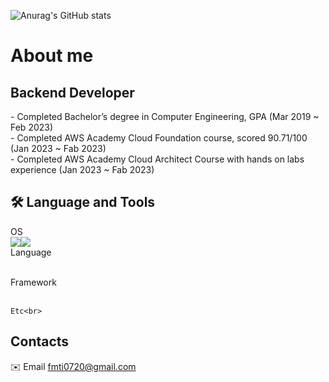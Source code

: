![Anurag's GitHub stats](https://github-readme-stats.vercel.app/api?username=huiji072&show_icons=true&theme=dark)


# About me
  ## Backend Developer
  <div align="left">
    - Completed Bachelor’s degree in Computer Engineering, GPA (Mar 2019 ~ Feb 2023) <br>
    - Completed AWS Academy Cloud Foundation course, scored 90.71/100 (Jan 2023 ~ Fab 2023)<br>
    - Completed AWS Academy Cloud Architect Course with hands on labs experience (Jan 2023 ~ Fab 2023) <br>

  
  
  ## 🛠️ Language and Tools
  <div align="left">
  OS<br>
  <img src="https://img.shields.io/badge/linux-FCC624?style=for-the-badge&logo=linux&logoColor=white"><img src="https://img.shields.io/badge/ubuntu-E95420?style=for-the-badge&logo=ubuntu&logoColor=white"><br>
  Language<br>
    <br>
    
   Framework<br>
    <br>
    
    Etc<br>
  </div>

  ## Contacts
  ✉️ Email <a href="mailto:khm970514@gmail.com">fmti0720@gmail.com</a>


  
  
</div>

  
<!--
**Arc1el/Arc1el** is a ✨ _special_ ✨ repository because its `README.md` (this file) appears on your GitHub profile

Here are some ideas to get you started:

- 🔭 I’m currently working on ...
- 🌱 I’m currently learning ...
- 👯 I’m looking to collaborate on ...
- 🤔 I’m looking for help with ...
- 💬 Ask me about ...
- 📫 How to reach me: ...
- 😄 Pronouns: ...
- ⚡ Fun fact: ...
-->
